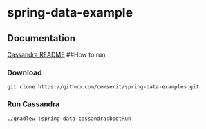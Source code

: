 # spring-data-example
## Documentation
[Cassandra README](spring-data-cassandra/README.md)
##How to run
### Download
```
git clone https://github.com/cemserit/spring-data-examples.git
```
### Run Cassandra 
```
./gradlew :spring-data-cassandra:bootRun
```